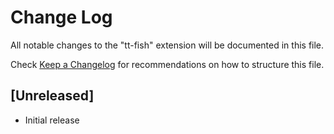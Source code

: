 # Change Log

All notable changes to the "tt-fish" extension will be documented in this file.

Check [Keep a Changelog](http://keepachangelog.com/) for recommendations on how to structure this file.

## [Unreleased]

- Initial release
